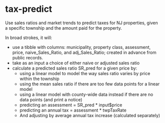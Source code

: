 # tax-predict
Use sales ratios and market trends to predict taxes for NJ properties, given a specific township and the amount paid for the property.

In broad strokes, it will:
  * use a tibble with columns: municipality, property class, assessment, price, naive_Sales_Ratio, and adj_Sales_Ratio; created in advance from public records.
  * take as an input a choice of either naive or adjusted sales ratio
  * calculate a predicted sales ratio SR_pred for a given price by:
    * using a linear model to model the way sales ratio varies by price within the township
    * using the mean sales ratio if there are too few data points for a linear model
    * using a linear model with county-wide data instead if there are no data points (and print a notice)
    * predicting an assessment = SR_pred * input$price
    * predicting an annual tax = assessment * twpTaxRate 
    * And adjusting by average annual tax increase (calculated separately)

